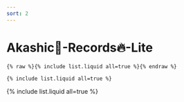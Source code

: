 ```yaml
---
sort: 2
---
```


# Akashic🌈-Records🔥-Lite

```
{% raw %}{% include list.liquid all=true %}{% endraw %}

{% include list.liquid all=true %}
```

{% include list.liquid all=true %}
